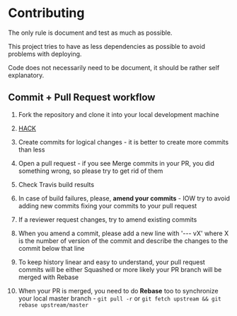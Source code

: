 # Contributing

The only rule is document and test as much as possible.

This project tries to have as less dependencies as possible to avoid problems
with deploying.

Code does not necessarily need to be document, it should be rather self
explanatory.

## Commit + Pull Request workflow

1. Fork the repository and clone it into your local development machine

2. [HACK](HACKING.md)

3. Create commits for logical changes - it is better to create more commits
   than less

4. Open a pull request - if you see Merge commits in your PR, you did something
   wrong, so please try to get rid of them

5. Check Travis build results

6. In case of build failures, please, **amend your commits** - IOW try to avoid adding
   new commits fixing your commits to your pull request

7. If a reviewer request changes, try to amend existing commits

8. When you amend a commit, please add a new line with '--- vX' where X is the
   number of version of the commit and describe the changes to the commit below
   that line

9. To keep history linear and easy to understand, your pull request commits
   will be either Squashed or more likely your PR branch will be merged with
   Rebase

10. When your PR is merged, you need to do **Rebase** too to synchronize your local
    master branch - `git pull -r` or `git fetch upstream && git rebase upstream/master`
